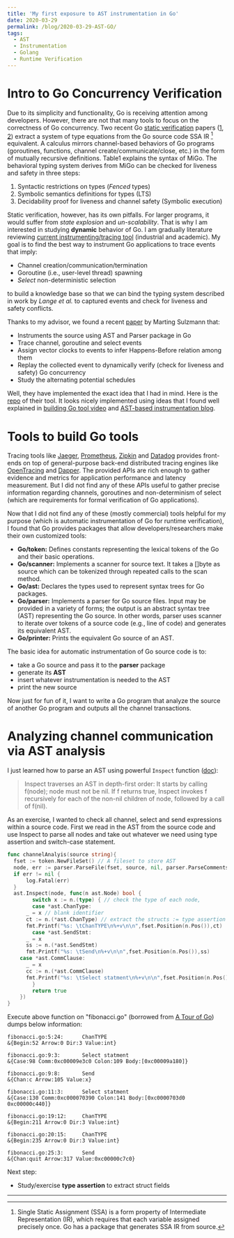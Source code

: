 ```yaml
---
title: 'My first exposure to AST instrumentation in Go'
date: 2020-03-29
permalink: /blog/2020-03-29-AST-GO/
tags:
  - AST
  - Instrumentation
  - Golang
  - Runtime Verification
---
```


# Intro to Go Concurrency Verification
Due to its simplicity and functionality, Go is receiving attention among developers. However, there are not that many tools to focus on the correctness of Go concurrency. Two recent Go [static verification](https://en.wikipedia.org/wiki/Software_verification) papers ([1](https://dl.acm.org/doi/10.1145/3009837.3009847), [2](http://mrg.doc.ic.ac.uk/publications/a-static-verification-framework-for-message-passing-in-go-using-behavioural-types/draft.pdf)) extract a system of type equations from the Go source code SSA IR [^1] equivalent. A calculus mirrors channel-based behaviors of Go programs (goroutines, functions, channel create/communicate/close, etc.)  in the form of mutually recursive definitions. Table1 explains the syntax of MiGo.  The behavioral typing system derives from MiGo can be checked for liveness and safety in three steps:

1. Syntactic restrictions on types (*Fenced* types)
2. Symbolic semantics definitions for types (LTS)
3. Decidability proof for liveness and channel safety (Symbolic execution)

Static verification, however, has its own pitfalls. For larger programs, it would suffer from *state explosion* and *un-scalability*. That is why I am interested in studying **dynamic** behavior of Go. I am gradually literature reviewing [current instrumenting/tracing tool](https://docs.google.com/spreadsheets/d/14h-ej1wNa-ZFDNTAt9QZoPn3vrI_jjBfCmi7X-2VDac/edit?usp=sharing) (industrial and academic). My goal is to find the best way to instrument Go applications to trace events that imply:

- Channel creation/communication/termination
- Goroutine (i.e., user-level thread) spawning
- *Select* non-deterministic selection

to build a knowledge base so that we can bind the typing system described in work by *Lange et al.* to captured events and check for liveness and safety conflicts.

Thanks to my advisor, we found a recent [paper](https://dl.acm.org/doi/10.1145/3236950.3236959) by Marting Sulzmann that:
- Instruments the source using AST and Parser package in Go
- Trace channel, goroutine and select events
- Assign vector clocks to events to infer Happens-Before relation among them
- Replay the collected event to dynamically verify (check for liveness and safety) Go concurrency
- Study the alternating potential schedules

Well, they have implemented the exact idea that I had in mind. Here is the [repo](https://github.com/KaiSta/gopherlyzer-GoScout) of their tool. It looks nicely implemented using ideas that I found well explained in [building Go tool video](https://www.youtube.com/watch?v=oxc8B2fjDvY) and [AST-based instrumentation blog](https://developers.mattermost.com/blog/instrumenting-go-code-via-ast/).


[^1]: Single Static Assignment (SSA) is a form property of Intermediate Representation (IR), which requires that each variable assigned precisely once. Go has a package that generates SSA IR from source.

# Tools to build Go tools
Tracing tools like [Jaeger](https://github.com/jaegertracing/jaeger-client-go), [Prometheus](https://prometheus.io/), [Zipkin](https://github.com/openzipkin/zipkin-go) and [Datadog](https://www.datadoghq.com/dg/apm/go-application-performance/) provides front-ends on top of general-purpose back-end distributed tracing engines like [OpenTracing](https://opentracing.io/) and [Dapper](https://research.google/pubs/pub36356/). The provided APIs are rich enough to gather evidence and metrics for application performance and latency measurement. But I did not find any of these APIs useful to gather precise information regarding channels, goroutines and non-determinism of select (which are requirements for formal verification of Go applications).

Now that I did not find any of these (mostly commercial) tools helpful for my purpose (which is automatic instrumentation of Go for runtime verification), I found that Go provides packages that allow developers/researchers make their own customized tools:


- **Go/token:** Defines constants representing the lexical tokens of the Go and their basic operations.
- **Go/scanner:** Implements a scanner for source text. It takes a []byte as source which can be tokenized through repeated calls to the scan method.
- **Go/ast:** Declares the types used to represent syntax trees for Go packages.
- **Go/parser:** Implements a parser for Go source files. Input may be provided in a variety of forms; the output is an abstract syntax tree (AST) representing the Go source. In other words, parser uses scanner to iterate over tokens of a source code (e.g., line of code) and generates its equivalent AST.
- **Go/printer:** Prints the equivalent Go source of an AST.

The basic idea for automatic instrumentation of Go source code is to:
- take a Go source and pass it to the **parser** package
- generate its **AST**
- insert whatever instrumentation is needed to the AST
- print the new source

Now just for fun of it, I want to write a Go program that analyze the source of another Go program and outputs all the channel transactions.

# Analyzing channel communication via AST analysis

I just learned how to parse an AST using powerful ```Inspect``` function ([doc](https://golang.org/pkg/go/ast/#Inspect)):

> Inspect traverses an AST in depth-first order: It starts by calling f(node); node must not be nil. If f returns true, Inspect invokes f recursively for each of the non-nil children of node, followed by a call of f(nil).

As an exercise, I wanted to check all channel, select and send expressions within a source code. First we read in the AST from the source code and use Inspect to parse all nodes and take out whatever we need using type assertion and switch-case statement.

```go
func channelAnalyis(source string){
  fset := token.NewFileSet() // A fileset to store AST
  node, err := parser.ParseFile(fset, source, nil, parser.ParseComments) // Reads and parses the source, stores the AST root in node
  if err != nil {
      log.Fatal(err)
  }
  ast.Inspect(node, func(n ast.Node) bool {
		switch x := n.(type) { // check the type of each node,
		case *ast.ChanType:
      _ = x // blank identifier
      ct := n.(*ast.ChanType) // extract the structs := type assertion
      fmt.Printf("%s: \tChanTYPE\n%+v\n\n",fset.Position(n.Pos()),ct)
		case *ast.SendStmt:
      _ = x
      ss := n.(*ast.SendStmt)
      fmt.Printf("%s: \tSend\n%+v\n\n",fset.Position(n.Pos()),ss)
    case *ast.CommClause:
      _ = x
      cc := n.(*ast.CommClause)
      fmt.Printf("%s: \tSelect statment\n%+v\n\n",fset.Position(n.Pos()),cc)
		}
		return true
	})
}
```

Execute above function on "fibonacci.go" (borrowed from [A Tour of Go](https://tour.golang.org/concurrency/5)) dumps below information:

```
fibonacci.go:5:24:      ChanTYPE
&{Begin:52 Arrow:0 Dir:3 Value:int}

fibonacci.go:9:3:       Select statment
&{Case:98 Comm:0xc00009e3c0 Colon:109 Body:[0xc00009a180]}

fibonacci.go:9:8:       Send
&{Chan:c Arrow:105 Value:x}

fibonacci.go:11:3:      Select statment
&{Case:130 Comm:0xc000070390 Colon:141 Body:[0xc0000703d0 0xc00000c440]}

fibonacci.go:19:12:     ChanTYPE
&{Begin:211 Arrow:0 Dir:3 Value:int}

fibonacci.go:20:15:     ChanTYPE
&{Begin:235 Arrow:0 Dir:3 Value:int}

fibonacci.go:25:3:      Send
&{Chan:quit Arrow:317 Value:0xc00000c7c0}
```

Next step:
- Study/exercise **type assertion** to extract struct fields



------
